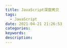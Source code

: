 ```yaml
---
title: JavaScript深度拷贝
tags:
  - JavaScript
date: 2021-04-21 21:26:53
categories:
keywords:
description:
---
```

